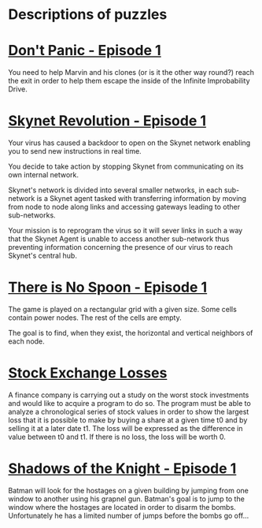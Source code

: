 # Descriptions of puzzles

# [Don't Panic - Episode 1](./DontPanicEpisode1.cpp)
You need to help Marvin and his clones (or is it the other way round?) reach the exit in order to help them escape the inside of the Infinite Improbability Drive. 

# [Skynet Revolution - Episode 1](./SkynetRevolutionEpisode1.cpp)
Your virus has caused a backdoor to open on the Skynet network enabling you to send new instructions in real time.

You decide to take action by stopping Skynet from communicating on its own internal network.

Skynet's network is divided into several smaller networks, in each sub-network is a Skynet agent tasked with transferring information by moving from node to node along links and accessing gateways leading to other sub-networks.

Your mission is to reprogram the virus so it will sever links in such a way that the Skynet Agent is unable to access another sub-network thus preventing information concerning the presence of our virus to reach Skynet's central hub.

# [There is No Spoon - Episode 1](./ThereIsNoSpoonEpisode1.cpp)
The game is played on a rectangular grid with a given size. Some cells contain power nodes. The rest of the cells are empty.

The goal is to find, when they exist, the horizontal and vertical neighbors of each node.

# [Stock Exchange Losses](./StockExchangeLosses.cpp)
A finance company is carrying out a study on the worst stock investments and would like to acquire a program to do so. The program must be able to analyze a chronological series of stock values in order to show the largest loss that it is possible to make by buying a share at a given time t0 and by selling it at a later date t1. The loss will be expressed as the difference in value between t0 and t1. If there is no loss, the loss will be worth 0.

# [Shadows of the Knight - Episode 1](./Shadowsoftheknightepisode1.cpp)
Batman will look for the hostages on a given building by jumping from one window to another using his grapnel gun. Batman's goal is to jump to the window where the hostages are located in order to disarm the bombs. Unfortunately he has a limited number of jumps before the bombs go off...

